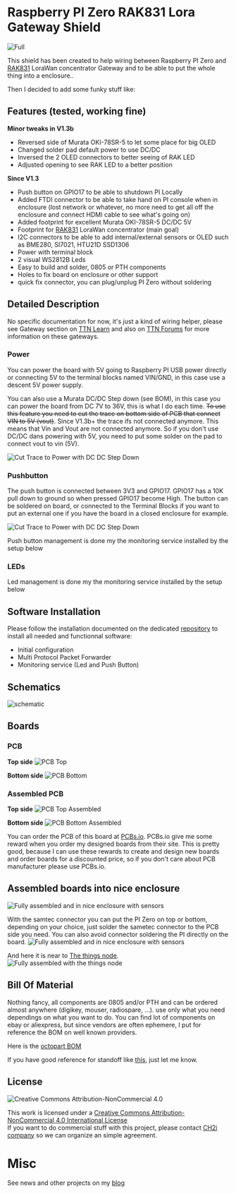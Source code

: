 # Raspberry PI Zero RAK831 Lora Gateway Shield

<img src="https://raw.githubusercontent.com/hallard/RAK831-Zero/master/pictures/PiZero-RAK831-finished.jpg" alt="Full">     

This shield has been created to help wiring between Raspberry PI Zero and [RAK831][10] LoraWan concentrator Gateway and to be able to put the whole thing into a enclosure..

Then I decided to add some funky stuff like:

## Features (tested, working fine)

**Minor tweaks in V1.3b**

 - Reversed side of Murata OKI-78SR-5 to let some place for big OLED
 - Changed solder pad default power to use DC/DC 
 - Inversed the 2 OLED connectors to better seeing of RAK LED
 - Adjusted opening to see RAK LED to a better position

**Since V1.3**

 - Push button on GPIO17 to be able to shutdown PI Locally
 - Added FTDI connector to be able to take hand on PI console when in enclosure (lost network or whatever, no more need to get all off the enclosure and connect HDMI cable to see what's going on)
 - Added footprint for excellent Murata OKI-78SR-5 DC/DC 5V
 - Footprint for [RAK831][10] LoraWan concentrator (main goal)
 - I2C connectors to be able to add internal/external sensors or OLED such as BME280, SI7021, HTU21D SSD1306
 - Power with terminal block
 - 2 visual WS2812B Leds
 - Easy to build and solder, 0805 or PTH components
 - Holes to fix board on enclosure or other support
 - quick fix connector, you can plug/unplug PI Zero without soldering

## Detailed Description

No specific documentation for now, it's just a kind of wiring helper, please see Gateway section on [TTN Learn](https://www.thethingsnetwork.org/docs/gateways/) and also on [TTN Forums](https://www.thethingsnetwork.org/forum/t/the-hard-rak831-cafe-part-2/10576/) for more information on these gateways.

### Power

You can power the board with 5V going to Raspberry PI USB power directly or connecting 5V to the terminal blocks named VIN/GND, in this case use a descent 5V power supply. 

You can also use a Murata DC/DC Step down (see BOM), in this case you can power the board from DC 7V to 36V, this is what I do each time. ~~To use this feature you need to cut the trace on bottom side of PCB that connect VIN to 5V (vout)~~. Since V1.3b+ the trace ifs not connected anymore. This means that Vin and Vout are not connected anymore. So if you don't use DC/DC dans powering with 5V, you need to put some solder on the pad to connect vout to vin (5V).

<img src="https://raw.githubusercontent.com/hallard/RAK831-Zero/master/pictures/PiZero-RAK-DCDC.png" alt="Cut Trace to Power with DC DC Step Down">    

### Pushbutton

The push button is connected between 3V3 and GPIO17. GPIO17 has a 10K pull down to ground so when pressed GPIO17 become High. The button can be soldered on board, or connected to the Terminal Blocks if you want to put an external one if you have the board in a closed enclosure for example.

<img src="https://raw.githubusercontent.com/hallard/RAK831-Zero/master/pictures/PiZero-RAK-switch.png" alt="Cut Trace to Power with DC DC Step Down">    

Push button management is done my the monitoring service installed by the setup below

### LEDs

Led management is done my the monitoring service installed by the setup below

## Software Installation

Please follow the installation documented on the dedicated [repository][5] to install all needed and functionnal software:

- Initial configuration
- Multi Protocol Packet Forwarder
- Monitoring service (Led and Push Button)

## Schematics

![schematic](https://raw.githubusercontent.com/hallard/RAK831-Zero/master/pictures/PiZero-RAK-sch.png)  

## Boards 

### PCB 

**Top side**
<img src="https://raw.githubusercontent.com/hallard/RAK831-Zero/master/pictures/PiZero-RAK831-top.jpg" alt="PCB Top">    

**Bottom side**
<img src="https://raw.githubusercontent.com/hallard/RAK831-Zero/master/pictures/PiZero-RAK831-bot.jpg" alt="PCB Bottom">    

### Assembled PCB 

**Top side**
<img src="https://raw.githubusercontent.com/hallard/RAK831-Zero/master/pictures/PiZero-RAK831-top-assembled.jpg" alt="PCB Top Assembled">    

**Bottom side**
<img src="https://raw.githubusercontent.com/hallard/RAK831-Zero/master/pictures/PiZero-RAK831-bot-assembled.jpg" alt="PCB Bottom Assembled">    

You can order the PCB of this board at [PCBs.io][3].
PCBs.io give me some reward when you order my designed boards from their site. This is pretty good, because I can use these rewards to create and design new boards and order boards for a discounted price, so if you don't care about PCB manufacturer please use PCBs.io.

## Assembled boards into nice enclosure 

<img src="https://raw.githubusercontent.com/hallard/RAK831-Zero/master/pictures/PiZero-RAK831-case.jpg" alt="Fully assembled and in nice enclosure with sensors">     

With the samtec connector you can put the PI Zero on top or bottom, depending on your choice, just solder the sametec connector to the PCB side you need. You can also avoid connector soldering the PI directly on the board.
<img src="https://raw.githubusercontent.com/hallard/RAK831-Zero/master/pictures/PiZero-RAK831-shielded.jpg" alt="Fully assembled and in nice enclosure with sensors">     

And here it is near to [The things node](https://www.thethingsnetwork.org/docs/devices/node/).
<img src="https://raw.githubusercontent.com/hallard/RAK831-Zero/master/pictures/RAK831_Zero_Gateway.jpg" alt="Fully assembled with the things node">     


## Bill Of Material

Nothing fancy, all components are 0805 and/or PTH and can be ordered almost anywhere (digikey, mouser, radiospare, ...). 
use only what you need dependings on what you want to do. You can find lot of components on ebay or aliexpress, but since vendors are often ephemere, I put for reference the BOM on well known providers.

Here is the [octopart BOM](https://octopart.com/bom-tool/SJPhS5Am)

If you have good reference for standoff like [this][44], just let me know.

## License

<img alt="Creative Commons Attribution-NonCommercial 4.0" src="https://i.creativecommons.org/l/by-nc/4.0/88x31.png">   

This work is licensed under a [Creative Commons Attribution-NonCommercial 4.0 International License](http://creativecommons.org/licenses/by-nc/4.0/)    
If you want to do commercial stuff with this project, please contact [CH2i company](https://www.ch2i.eu/en#support) so we can organize an simple agreement.

# Misc

See news and other projects on my [blog][1] 
 
[1]: https://hallard.me
[3]: https://PCBs.io/share/rpqDd

[5]: https://github.com/ch2i/LoraGW-Setup
[10]: http://www.rakwireless.com/en/WisKeyOSH/RAK831
[44]: https://www.ebay.com/itm/162036913864?var=461005633671
[45]: http://www2.mouser.com/ProductDetail/Murata-Power-Solutions/OKI-78SR-5-15-W36H-C/?qs=sGAEpiMZZMt6Q9lZSPl3Rb6uckMsyldgZf%2f4GdkUxM8%3d

